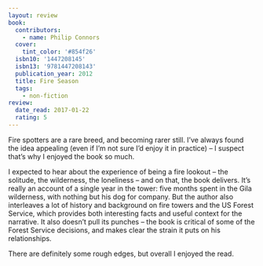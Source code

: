 ```yaml
---
layout: review
book:
  contributors:
    - name: Philip Connors
  cover:
    tint_color: '#854f26'
  isbn10: '1447208145'
  isbn13: '9781447208143'
  publication_year: 2012
  title: Fire Season
  tags:
    - non-fiction
review:
  date_read: 2017-01-22
  rating: 5
---
```


Fire spotters are a rare breed, and becoming rarer still. I’ve always found the idea appealing (even if I’m not sure I’d enjoy it in practice) – I suspect that’s why I enjoyed the book so much.

I expected to hear about the experience of being a fire lookout – the solitude, the wilderness, the loneliness – and on that, the book delivers. It’s really an account of a single year in the tower: five months spent in the Gila wilderness, with nothing but his dog for company. But the author also interleaves a lot of history and background on fire towers and the US Forest Service, which provides both interesting facts and useful context for the narrative. It also doesn’t pull its punches – the book is critical of some of the Forest Service decisions, and makes clear the strain it puts on his relationships.

There are definitely some rough edges, but overall I enjoyed the read.
